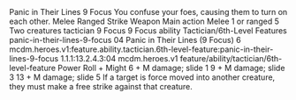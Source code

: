 <ability>
  <name>Panic in Their Lines</name>
  <cost>9 Focus</cost>
  <flavor>You confuse your foes, causing them to turn on each other.</flavor>
  <keywords>
    <keyword>Melee</keyword>
    <keyword>Ranged</keyword>
    <keyword>Strike</keyword>
    <keyword>Weapon</keyword>
  </keywords>
  <type>Main action</type>
  <distance>Melee 1 or ranged 5</distance>
  <target>Two creatures</target>
  <metadata>
    <class>tactician</class>
    <cost>9 Focus</cost>
    <cost_amount>9</cost_amount>
    <cost_resource>Focus</cost_resource>
    <feature_type>ability</feature_type>
    <file_dpath>Tactician/6th-Level Features</file_dpath>
    <item_id>panic-in-their-lines-9-focus</item_id>
    <item_index>04</item_index>
    <item_name>Panic in Their Lines (9 Focus)</item_name>
    <level>6</level>
    <scc>mcdm.heroes.v1:feature.ability.tactician.6th-level-feature:panic-in-their-lines-9-focus</scc>
    <scdc>1.1.1:13.2.4.3:04</scdc>
    <source>mcdm.heroes.v1</source>
    <type>feature/ability/tactician/6th-level-feature</type>
  </metadata>
  <effects>
    <effect type="roll">
      <roll>Power Roll + Might</roll>
      <t1>6 + M damage; slide 1</t1>
      <t2>9 + M damage; slide 3</t2>
      <t3>13 + M damage; slide 5</t3>
    </effect>
    <effect type="mundane">If a target is force moved into another creature, they must make a free strike against that creature.</effect>
  </effects>
</ability>
